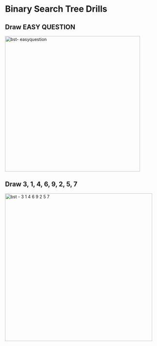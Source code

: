 # Binary Search Tree Drills

## Draw EASY QUESTION

<img width="444" alt="bst- easyquestion" src="https://user-images.githubusercontent.com/35544816/40372011-ab17c056-5d98-11e8-9562-e76bb7e1015a.png">

## Draw 3, 1, 4, 6, 9, 2, 5, 7

<img width="484" alt="bst - 3 1 4 6 9 2 5 7" src="https://user-images.githubusercontent.com/35544816/40371938-7c2c1896-5d98-11e8-8011-9cf0cc13b7ca.png">